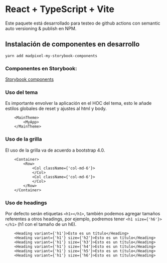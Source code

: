 # React + TypeScript + Vite 

Este paquete está desarrollado para testeo de github actions con semantic auto versioning & publish en NPM.

## Instalación de componentes en desarrollo

```   
yarn add madpixel-my-storybook-components
```


### Componentes en Storybook:
[Storybook components](https://madpixelchile.github.io/sb-components-vite-one/?path=/docs/ui-labels-mylabel--docs)


### Uso del tema

Es importante envolver la aplicación en el HOC del tema, esto le añade estilos globales de reset y ajustes al html y body.

```   
    <MainTheme>
        <MyApp>
    </MainTheme>

```


### Uso de la grilla

El uso de la grilla va de acuerdo a bootstrap 4.0. 

```   
    <Container>
        <Row>
            <Col className={'col-md-6'}>
            </Col>
            <Col className={'col-md-6'}>
            </Col>
        </Row>
    </Container>

```

### Uso de headings

Por defecto serán etiquetas `<h1></h1>`, también podemos agregar tamaños referentes a otros headings, por ejemplo, podremos tener `<h1 size={'h6'}></h1>` (h1 con el tamaño de un h6).

```   
    <Heading variant={'h1'}>Esto es un título</Heading>
    <Heading variant={'h1'} size={'h2'}>Esto es un título</Heading>
    <Heading variant={'h1'} size={'h3'}>Esto es un título</Heading>
    <Heading variant={'h1'} size={'h4'}>Esto es un título</Heading>
    <Heading variant={'h1'} size={'h5'}>Esto es un título</Heading>
    <Heading variant={'h1'} size={'h6'}>Esto es un título</Heading>

```